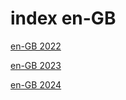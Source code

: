 # index en-GB

<a href="./2022">en-GB 2022</a>

<a href="./2023">en-GB 2023</a>

<a href="./2024">en-GB 2024</a>
